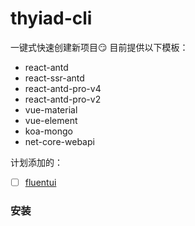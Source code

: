# thyiad-cli

一键式快速创建新项目😏
目前提供以下模板：

- react-antd
- react-ssr-antd
- react-antd-pro-v4
- react-antd-pro-v2
- vue-material
- vue-element
- koa-mongo
- net-core-webapi

计划添加的：
- [ ] [fluentui](https://github.com/microsoft/fluentui)

### 安装

